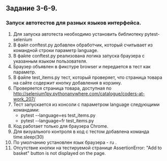 ## Задание 3-6-9.
### Запуск автотестов для разных языков интерфейса.
 
1. Для запуска автотеста необходимо установить библиотеку pytest-selenium
2. В файл conftest.py добавлен обработчик, который считывает из командной строки параметр language.
3. В файле conftest.py реализована логика запуска браузера с указанным языком пользователя.
4. Браузер объявлен в фикстуре browser и передается в тест как параметр.
5. В файле test_items.py тест, который проверяет, что страница товара на сайте содержит кнопку добавления в корзину.
6. Проверяется страница товара, доступная по http://selenium1py.pythonanywhere.com/catalogue/coders-at-work_207/
7. Тест запускается из консоли с параметром language следующими командами:
   - pytest --language=es test_items.py
   - pytest --language=fr test_items.py
8. Код работает только для браузера Сhrome.
9. Для визуального контроля в код с тестом добавлена команда time.sleep(30)
10. По умолчанию установлен язык браузера  - ru .
11. Отсутствие кнопки на тестируемой странице AssertionError: "Add to basket" button is not displayed on the page.
